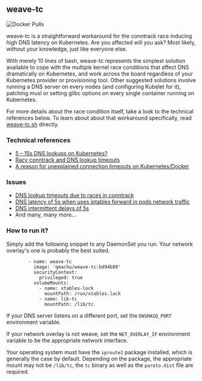 ## weave-tc

![Docker Pulls](https://img.shields.io/docker/pulls/qmachu/weave-tc.svg)

weave-tc is a straightforward workaround for the conntrack race inducing high DNS latency on Kubernetes. 
Are you affected will you ask? Most likely, without your knowledge, just like everyone else. 

With merely 10 lines of bash, weave-tc represents the simplest solution available to cope with the multiple kernel race
conditions that affect DNS dramatically on Kubernetes, and work across the board regardless of your Kubernetes provider
or provisioning tool. Other suggested solutions involve running a DNS server on every nodes (and configuring Kubelet
for it), patching musl or setting glibc options on every single container running on Kubernetes.

For more details about the race condition itself, take a look to the technical references below.
To learn about about that workaround specifically, read [weave-tc.sh](weave-tc.sh) directly.

### Technical references

- [5 – 15s DNS lookups on Kubernetes?](https://blog.quentin-machu.fr/2018/06/24/5-15s-dns-lookups-on-kubernetes/)
- [Racy conntrack and DNS lookup timeouts](https://www.weave.works/blog/racy-conntrack-and-dns-lookup-timeouts)
- [A reason for unexplained connection timeouts on Kubernetes/Docker](https://tech.xing.com/a-reason-for-unexplained-connection-timeouts-on-kubernetes-docker-abd041cf7e02)

### Issues

- [DNS lookup timeouts due to races in conntrack](https://github.com/weaveworks/weave/issues/3287)
- [DNS latency of 5s when uses iptables forward in pods network traffic](https://github.com/kubernetes/kubernetes/issues/62628)
- [DNS intermittent delays of 5s](https://github.com/kubernetes/kubernetes/issues/56903)
- And many, many more...

### How to run it?

Simply add the following snippet to any DaemonSet you run. Your network overlay's one is probably
the best suited.

```
        - name: weave-tc
          image: 'qmachu/weave-tc:bd94b89'
          securityContext:
            privileged: true
          volumeMounts:
            - name: xtables-lock
              mountPath: /run/xtables.lock
            - name: lib-tc
              mountPath: /lib/tc
```

If your DNS server listens on a different port, set the `DNSMASQ_PORT` environment variable.

If your network overlay is not weave, set the `NET_OVERLAY_IF` environment variable to be the appropriate network
interface.

Your operating system must have the `iproute2` package installed, which is generally the case by default.
Depending on the package, the appropriate mount may not be `/lib/tc`, the `tc` binary as well as the `pareto.dist` file
are required.